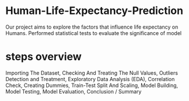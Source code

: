 # Human-Life-Expectancy-Prediction
Our project aims to explore the factors that influence life expectancy on Humans. Performed statistical tests to evaluate the significance of model
# steps overview
Importing The Dataset, 
Checking And Treating The Null Values,
Outliers Detection and Treatment,
Exploratory Data Analysis (EDA),
Correlation Check,
Creating Dummies,
Train-Test Split And Scaling,
Model Building,
Model Testing,
Model Evaluation,
Conclusion / Summary

